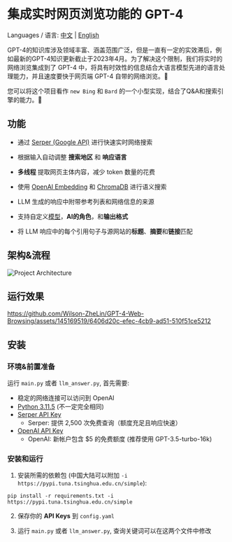 集成实时网页浏览功能的 GPT-4
========================

Languages / 语言: [中文](https://github.com/Wilson-ZheLin/GPT-4-Web-Browsing/blob/main/README_CN.md) | [English](https://github.com/Wilson-ZheLin/GPT-4-Web-Browsing)

GPT-4的知识库涉及领域丰富、涵盖范围广泛，但是一直有一定的实效滞后，例如最新的GPT-4知识更新截止于2023年4月。为了解决这个限制，我们将实时的网络浏览集成到了 GPT-4 中，将具有时效性的信息结合大语言模型先进的语言处理能力，并且速度要快于网页端 GPT-4 自带的网络浏览。🔗

您可以将这个项目看作 `new Bing` 和 `Bard` 的一个小型实现，结合了Q&A和搜索引擎的能力。🌟

功能
---
* 通过 [Serper (Google API)](https://serper.dev) 进行快速实时网络搜索

* 根据输入自动调整 **搜索地区** 和 **响应语言**

* **多线程** 提取网页主体内容，减少 token 数量的花费

* 使用 [OpenAI Embedding](https://platform.openai.com/docs/guides/embeddings/what-are-embeddings) 和 [ChromaDB](https://www.trychroma.com) 进行语义搜索

* LLM 生成的响应中附带参考列表和网络信息的来源

* 支持自定义[模型](https://platform.openai.com/docs/models)，**AI的角色**，和**输出格式**

* 将 LLM 响应中的每个引用句子与源网站的**标题**、**摘要**和**链接**匹配


架构&流程
--------

![Project Architecture](https://github.com/Wilson-ZheLin/GPT-4-Web-Browsing/assets/145169519/d313835d-5b57-4391-8b79-be81fdd4fa8a)

运行效果
-------

https://github.com/Wilson-ZheLin/GPT-4-Web-Browsing/assets/145169519/6406d20c-efec-4cb9-ad51-510f51ce5212


安装
----

### 环境&前置准备

运行 `main.py` 或者 `llm_answer.py`, 首先需要:
* 稳定的网络连接可以访问到 OpenAI
* [Python 3.11.5](https://www.python.org/downloads/) (不一定完全相同)
* [Serper API Key](https://serper.dev)
    * Serper: 提供 2,500 次免费查询（额度充足且响应快速）
* [OpenAI API Key](https://openai.com/blog/openai-api)
    * OpenAI: 新帐户包含 $5 的免费额度 (推荐使用 GPT-3.5-turbo-16k)
    
### 安装和运行
1. 安装所需的依赖包 (中国大陆可以附加 `-i https://pypi.tuna.tsinghua.edu.cn/simple`):

```
pip install -r requirements.txt -i https://pypi.tuna.tsinghua.edu.cn/simple
```

2. 保存你的 **API Keys** 到 `config.yaml`

3. 运行 `main.py` 或者 `llm_answer.py`, 查询关键词可以在这两个文件中修改

